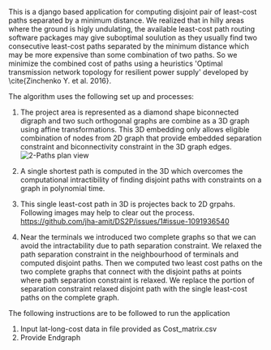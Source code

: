 This is a django based application for computing disjoint pair of least-cost paths separated by a minimum distance.
We realized that in hilly areas where the ground is higly undulating, the available least-cost path routing software
packages may give suboptimal soulution as they usually find two consecutive least-cost paths separated by the minimum
distance which may be more expensive than some combination of two paths. So we minimize the combined cost of paths 
using a heuristics 'Optimal transmission network topology for resilient power supply' developed by \cite{Zinchenko Y. et al. 2016}.


The algorithm uses the following set up and processes:
1. The project area is represented as a diamond shape biconnected digraph and two such orthogonal graphs are combine as a 3D graph using affine transformations.
   This 3D embedding only allows eligible combination of nodes from 2D graph that provide embedded separation constraint and biconnectivity constraint in the 3D graph edges.
   ![2-Paths plan view](https://github.com/jha-amit/DS2P/tree/master/Images?raw=true "Optional Title")
   
2. A single shortest path is computed in the 3D which overcomes the computational intractibility of finding disjoint paths with constraints on a graph in polynomial time.
3. This single least-cost path in 3D is projectes back to 2D grpahs. Following images may help to clear out the process.
   https://github.com/jha-amit/DS2P/issues/1#issue-1091936540
4. Near the terminals we introduced two complete graphs so that we can avoid the intractability due to path separation constraint. We relaxed the path separation constraint
   in the neighbourhood of terminals and computed disjoint paths. Then we computed two least cost paths on the two complete graphs that connect with the disjoint paths at points
   where path separation constraint is relaxed. We replace the portion of separation constraint relaxed disjoint path with the single least-cost paths on the complete graph. 
   
The following instructions are to be followed to run the application
1. Input lat-long-cost data in file provided as Cost_matrix.csv
2. Provide Endgraph 
